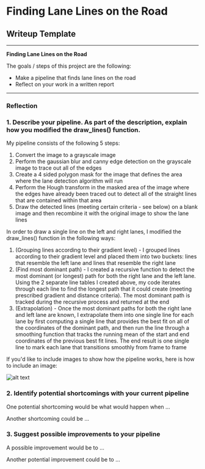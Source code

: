 # **Finding Lane Lines on the Road** 

## Writeup Template

---

**Finding Lane Lines on the Road**

The goals / steps of this project are the following:
* Make a pipeline that finds lane lines on the road
* Reflect on your work in a written report


[//]: # (Image References)

[image1]: ./examples/grayscale.jpg "Grayscale"

---

### Reflection

### 1. Describe your pipeline. As part of the description, explain how you modified the draw_lines() function.

My pipeline consists of the following 5 steps:

1.  Convert the image to a grayscale image
2.  Perform the gaussian blur and canny edge detection on the grayscale image to trace out all of the edges 
3.  Create a 4 sided polygon mask for the image that defines the area where the lane detection algorithm will run 
4.  Perform the Hough transform in the masked area of the image where the edges have already been traced out to detect all of the straight lines that are contained within that area 
5.  Draw the detected lines (meeting certain criteria - see below) on a blank image and then recombine it with the original image to show the lane lines

In order to draw a single line on the left and right lanes, I modified the draw_lines() function in the following ways:

1.  (Grouping lines according to their gradient level) - I grouped lines according to their gradient level and placed them into two buckets: lines that resemble the left lane and lines that resemble the right lane
2.  (Find most dominant path) - I created a recursive function to detect the most dominant (or longest) path for both the right lane and the left lane.  Using the 2 separate line tables I created above, my code iterates through each line to find the longest path that it could create (meeting prescribed gradient and distance criteria).  The most dominant path is tracked during the recursive process and returned at the end 
3.  (Extrapolation) - Once the most dominant paths for both the right lane and left lane are known, I extrapolate them into one single line for each lane by first computing a single line that provides the best fit on all of the coordinates of the dominant path, and then run the line through a smoothing function that tracks the running mean of the start and end coordinates of the previous best fit lines.  The end result is one single line to mark each lane that transitions smoothly from frame to frame

If you'd like to include images to show how the pipeline works, here is how to include an image: 

![alt text][image1]


### 2. Identify potential shortcomings with your current pipeline


One potential shortcoming would be what would happen when ... 

Another shortcoming could be ...


### 3. Suggest possible improvements to your pipeline

A possible improvement would be to ...

Another potential improvement could be to ...
